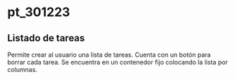 # pt_301223

## Listado de tareas

Permite crear al usuario una lista de tareas.
Cuenta con un botón para borrar cada tarea.
Se encuentra en un contenedor fijo colocando la lista por columnas.

